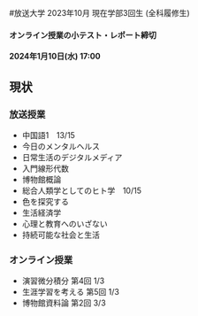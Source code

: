 #放送大学
2023年10月 現在学部3回生 (全科履修生)
#### オンライン授業の小テスト・レポート締切
**2024年1月10日(水) 17:00**
## 現状
### 放送授業
- 中国語1　13/15
- 今日のメンタルヘルス
- 日常生活のデジタルメディア
- 入門線形代数
- 博物館概論
- 総合人類学としてのヒト学　10/15
- 色を探究する
- 生活経済学
- 心理と教育へのいざない
- 持続可能な社会と生活
### オンライン授業
- 演習微分積分 第4回 1/3
- 生涯学習を考える 第5回 1/3
- 博物館資料論 第2回 3/3
